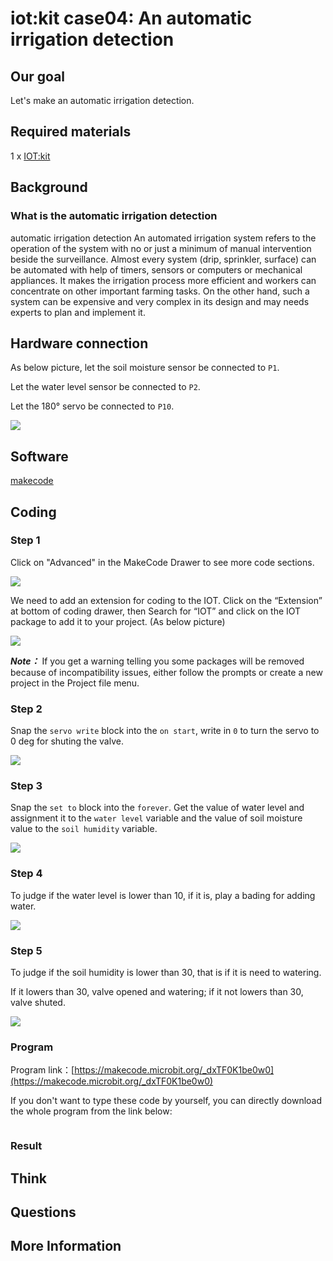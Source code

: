 # iot:kit case04: An automatic irrigation detection

## Our goal


 Let's make an automatic irrigation detection.


## Required materials 


 1 x [IOT:kit](https://www.elecfreaks.com/micro-bit-smart-science-iot-kit.html)


## Background


### What is the automatic irrigation detection 


 automatic irrigation detection An automated irrigation system refers to the operation of the system with no or just a minimum of manual intervention beside the surveillance. Almost every system (drip, sprinkler, surface) can be automated with help of timers, sensors or computers or mechanical appliances. It makes the irrigation process more efficient and workers can concentrate on other important farming tasks. On the other hand, such a system can be expensive and very complex in its design and may needs experts to plan and implement it.

## Hardware connection


As below picture, let the soil moisture sensor be connected to `P1`.

Let the water level sensor be connected to `P2`.

Let the 180° servo be connected to `P10`.

![](./images/case_04_01.png)

## Software


[makecode](https://makecode.microbit.org/#)

## Coding


### Step 1
 Click on "Advanced" in the MakeCode Drawer to see more code sections.

![](./images/iot_bit_11.jpg)

 We need to add an extension for coding to the IOT. Click on the “Extension” at bottom of coding drawer, then Search for “IOT” and click on the IOT package to add it to your project. (As below picture) 

![](./images/iot_bit_12.jpg)

***Note：*** If you get a warning telling you some packages will be removed because of incompatibility issues, either follow the prompts or create a new project in the Project file menu.

### Step 2

Snap the `servo write` block into the `on start`, write in `0` to turn the servo to 0 deg for shuting the valve.

![](./images/case_04_02.png)

### Step 3

Snap the `set to` block into the `forever`.
Get the value of water level and assignment it to the `water level` variable and the value of soil moisture value to the `soil humidity` variable. 

![](./images/case_04_03.png)

### Step 4

To judge if the water level is lower than 10, if it is, play a bading for adding water. 


![](./images/case_04_04.png)

### Step 5

To judge if the soil humidity is lower than 30, that is if it is need to watering. 

If it lowers than 30, valve opened and watering; if it not lowers than 30, valve shuted. 

![](./images/case_04_05.png)

### Program

Program link：[https://makecode.microbit.org/_dxTF0K1be0w0](https://makecode.microbit.org/_dxTF0K1be0w0)

If you don't want to type these code by yourself, you can directly download the whole program from the link below:

<div style="position:relative;height:0;paddingbottom:70%;overflow:hidden;"><iframe style="position:absolute;top:0;left:0;width:100%;height:100%;" src="https://makecode.microbit.org/#pub:_dxTF0K1be0w0" frameborder="0" sandbox="allowpopups allowforms allowscripts allowsameorigin"></iframe></div>  


### Result


## Think


## Questions


## More Information 

